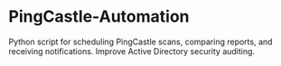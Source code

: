 # PingCastle-Automation
Python script for scheduling PingCastle scans, comparing reports, and receiving notifications. Improve Active Directory security auditing.
